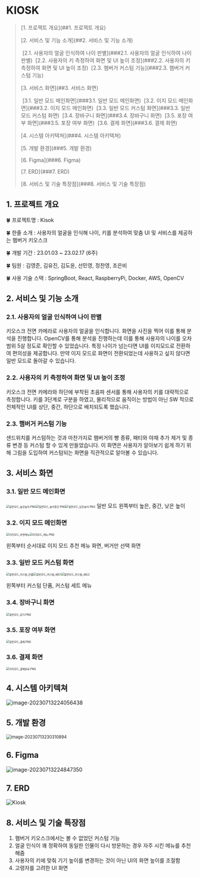 # KIOSK

> [1. 프로젝트 개요](##1. 프로젝트 개요)
>
> [2. 서비스 및 기능 소개](##2. 서비스 및 기능 소개)
>
> ​	[2.1. 사용자의 얼굴 인식하여 나이 판별](###2.1. 사용자의 얼굴 인식하여 나이 판별)
> ​	[2.2. 사용자의 키 측정하여 화면 및 UI 높이 조정](###2.2. 사용자의 키 측정하여 화면 및 UI 높이 조정)
> ​	[2.3. 햄버거 커스텀 기능](###2.3. 햄버거 커스텀 기능)
>
> [3. 서비스 화면](##3. 서비스 화면)
>
> ​	[3.1. 일반 모드 메인화면](###3.1. 일반 모드 메인화면)
> ​	[3.2. 이지 모드 메인화면](###3.2. 이지 모드 메인화면)
> ​	[3.3. 일반 모드 커스텀 화면](###3.3. 일반 모드 커스텀 화면)
> ​	[3.4. 장바구니 화면](###3.4. 장바구니 화면)
> ​	[3.5. 포장 여부 화면](###3.5. 포장 여부 화면)
> ​	[3.6. 결제 화면](###3.6. 결제 화면)
>
> [4. 시스템 아키텍쳐](###4. 시스템 아키텍쳐)
>
> [5. 개발 환경](###5. 개발 환경)
>
> [6. Figma](###6. Figma)
>
> [7. ERD](###7. ERD)
>
> [8. 서비스 및 기술 특장점](###8. 서비스 및 기술 특장점)



## 1. 프로젝트 개요

:four_leaf_clover: 프로젝트명 : Kisok

:four_leaf_clover: 한줄 소개 : 사용자의 얼굴을 인식해 나이, 키를 분석하여 맞춤 UI 및 서비스를 제공하는 햄버거 키오스크

:four_leaf_clover: 개발 기간 : 23.01.03 ~ 23.02.17 (6주)

:four_leaf_clover: 팀원  : 김영준, 김유진, 김도윤, 선민영, 정찬영, 조은비

:four_leaf_clover: 사용 기술 스택 : SpringBoot, React, RaspberryPi, Docker, AWS, OpenCV



## 2. 서비스 및 기능 소개

###  2.1. 사용자의 얼굴 인식하여 나이 판별

키오스크 전면 카메라로 사용자의 얼굴을 인식합니다. 화면을 사진을 찍어 이를 통해 분석을 진행합니다. OpenCV를 통해 분석을 진행하는데 이를 통해 사용자의 나이를 오차 범위 5살 정도로 확인할 수 있었습니다. 특정 나이가 넘는다면 UI를 이지모드로 전환하여 편의성을 제공합니다. 만약 이지 모드로 화면이 전환되었는데 사용하고 싶지 않다면 일반 모드로 돌아갈 수 있습니다.



### 2.2. 사용자의 키 측정하여 화면 및 UI 높이 조정

키오스크 전면 카메라와 하단에 부착된 초음파 센서를 통해 사용자의 키를 대략적으로 측정합니다. 키를 3단계로 구분을 하였고, 물리적으로 움직이는 방법이 아닌 SW 적으로 전체적인 UI를 상단, 중간, 하단으로 배치되도록 했습니다.



### 2.3. 햄버거 커스텀 기능

샌드위치를 커스텀하는 것과 마찬가지로 햄버거의 빵 종류, 패티와 야채 추가 제거 및 종류 변경 등 커스텀 할 수 있게 만들었습니다. 이 화면은 사용자가 알아보기 쉽게 하기 위해 그림을 도입하여 커스텀되는 화면을 직관적으로 알아볼 수 있습니다.



## 3. 서비스 화면

### 3.1. 일반 모드 메인화면

<img src="./assets/%EC%9D%BC%EB%B0%98%EB%AA%A8%EB%93%9C_%EB%86%92%EC%9D%80%EB%86%92%EC%9D%B4.PNG.png" alt="일반모드_높은높이.PNG" style="zoom:50%;" /><img src="./assets/%EC%9D%BC%EB%B0%98%EB%AA%A8%EB%93%9C_%EB%86%92%EC%9D%B4%EC%A4%91%EA%B0%84.PNG.png" alt="일반모드_높이중간.PNG" style="zoom:50%;" /><img src="./assets/%EC%9D%BC%EB%B0%98%EB%AA%A8%EB%93%9C_%EB%82%AE%EC%9D%80%EB%86%92%EC%9D%B4.PNG.png" alt="일반모드_낮은높이.PNG" style="zoom:50%;" />
일반 모드 왼쪽부터 높은, 중간, 낮은 높이



### 3.2. 이지 모드 메인화면

<img src="./assets/%EC%9D%B4%EC%A7%80%EB%AA%A8%EB%93%9C_%EC%B6%94%EC%B2%9C%EB%A9%94%EB%89%B4.png" alt="이지모드_추천메뉴" style="zoom:50%;" /><img src="./assets/%EC%9D%B4%EC%A7%80%EB%AA%A8%EB%93%9C_%EB%A9%94%EB%89%B4.PNG.png" alt="이지모드_메뉴.PNG" style="zoom:50%;" />

왼쪽부터 순서대로 이지 모드 추천 메뉴 화면, 버거만 선택 화면



### 3.3. 일반 모드 커스텀 화면

<img src="./assets/%EC%9D%BC%EB%B0%98%EB%AA%A8%EB%93%9C_%EC%BB%A4%EC%8A%A4%ED%85%80_%EB%8B%A8%ED%92%88.png" alt="일반모드_커스텀_단품" style="zoom:50%;" /><img src="./assets/%EC%9D%BC%EB%B0%98%EB%AA%A8%EB%93%9C_%EC%BB%A4%EC%8A%A4%ED%85%80_%EC%84%B8%ED%8A%B81.png" alt="일반모드_커스텀_세트1" style="zoom:50%;" /><img src="./assets/%EC%9D%BC%EB%B0%98%EB%AA%A8%EB%93%9C_%EC%BB%A4%EC%8A%A4%ED%85%80_%EC%84%B8%ED%8A%B82.png" alt="일반모드_커스텀_세트2" style="zoom:50%;" />

왼쪽부터 커스텀 단품, 커스텀 세트 메뉴



### 3.4. 장바구니 화면

<img src="./assets/%EC%9D%BC%EB%B0%98%EB%AA%A8%EB%93%9C_%EB%8B%B4%EA%B8%B0.PNG.png" alt="일반모드_담기.PNG" style="zoom:50%;" />



### 3.5. 포장 여부 화면

<img src="./assets/%EC%9D%BC%EB%B0%98%EB%AA%A8%EB%93%9C_%EA%B2%B0%EC%A0%9C.PNG.png" alt="일반모드_결제.PNG" style="zoom:50%;" />



### 3.6. 결제 화면

<img src="./assets/%EC%9D%B4%EC%A7%80%EB%AA%A8%EB%93%9C_%EA%B2%B0%EC%A0%9C%EC%99%84%EB%A3%8C.PNG.png" alt="이지모드_결제완료.PNG" style="zoom:50%;" />





## 4. 시스템 아키텍쳐

![image-20230713224056438](./assets/image-20230713224056438.png)

## 5. 개발 환경

<img src="./assets/image-20230713230310894.png" alt="image-20230713230310894" style="zoom:80%;" />



## 6. Figma

![image-20230713224847350](./assets/image-20230713224847350.png)

## 7. ERD

![Kiosk](./assets/Kiosk.png)

## 8. 서비스 및 기술 특장점

1. 햄버거 키오스크에서는 볼 수 없었던 커스텀 기능
2. 얼굴 인식이 꽤 정확하여 동일한 인물이 다시 방문하는 경우 자주 시킨 메뉴를 추천해줌
3. 사용자의 키에 맞춰 기기 높이를 변경하는 것이 아닌 UI의 화면 높이를 조절함
4. 고령자를 고려한 UI 화면
